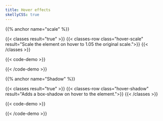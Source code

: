 ```yaml
---
title: Hover effects
skellyCSS: true
---
```


{{% anchor name="scale" %}}

{{< classes result="true" >}}
{{< classes-row class="hover-scale" result="Scale the element on hover to 1.05 the original scale.">}}
{{< /classes >}}

{{< code-demo >}}
<div class="block-container">
    <div class="block laptop-up-3">
        <div class="card hover-scale">
            <div class="card__content">
                <p class="skeleton" data-lines="2" role="presentation"></p>
            </div>
        </div>
    </div>
</div>
{{< /code-demo >}}

{{% anchor name="Shadow" %}}

{{< classes result="true" >}}
{{< classes-row class="hover-shadow" result="Adds a box-shadow on hover to the element.">}}
{{< /classes >}}

{{< code-demo >}}
<div class="block-container">
    <div class="block laptop-up-3">
        <div class="card hover-shadow">
            <div class="card__content">
                <p class="skeleton" data-lines="2" role="presentation"></p>
            </div>
        </div>
    </div>
</div>
{{< /code-demo >}}
